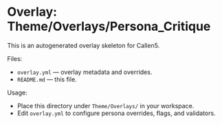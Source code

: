 # Overlay: Theme/Overlays/Persona_Critique

This is an autogenerated overlay skeleton for Callen5.

Files:
- `overlay.yml` — overlay metadata and overrides.
- `README.md` — this file.

Usage:
- Place this directory under `Theme/Overlays/` in your workspace.
- Edit `overlay.yml` to configure persona overrides, flags, and validators.

